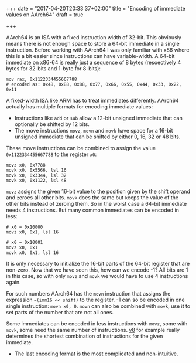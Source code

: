 +++
date = "2017-04-20T20:33:37+02:00"
title = "Encoding of immediate values on AArch64"
draft = true

+++

AArch64 is an ISA with a fixed instruction width of 32-bit.
This obviously means there is not enough space to store a 64-bit immediate in a single instruction.
Before working with AArch64 I was only familiar with x86 where this is a bit easier since instructions can have variable-width.
A 64-bit immediate on x86-64 is really just a sequence of 8 bytes (resoectively 4 bytes for 32-bits and 1-byte for 8-bits):

```
mov rax, 0x1122334455667788
# encoded as: 0x48, 0xB8, 0x88, 0x77, 0x66, 0x55, 0x44, 0x33, 0x22, 0x11
```

A fixed-width ISA like ARM has to treat immediates differently.
AArch64 actually has multiple formats for encoding immediate values:

* Instructions like `add` or `sub` allow a 12-bit unsigned immediate that can optionally be shifted by 12 bits.
* The move instructions `movz`, `movn` and `movk` have space for a 16-bit unsigned immediate that can be shifted by either 0, 16, 32 or 48 bits. 

These move instructions can be combined to assign the value `0x1122334455667788` to the register `x0`:

```
movz x0, 0x7788
movk x0, 0x5566, lsl 16
movk x0, 0x3344, lsl 32
movk x0, 0x1122, lsl 48
```

`movz` assigns the given 16-bit value to the position given by the shift operand and `z`eroes all other bits.
`movk` does the same but `k`eeps the value of the other bits instead of zeroing them.
So in the worst case a 64-bit immediate needs 4 instructions.
But many common immediates can be encoded in less:

```
# x0 = 0x10000
movz x0, 0x1, lsl 16

# x0 = 0x10001
movz x0, 0x1
movk x0, 0x1, lsl 16
```  

It is only necessary to initialize the 16-bit parts of the 64-bit register that are non-zero.
Now that we have seen this, how can we encode -1?
All bits are 1 in this case, so with only `movz` and `movk` we would have to use 4 instructions again.

For such numbers AArch64 has the `movn` instruction that assigns the expression `~(imm16 << shift)` to the register.
-1 can so be encoded in one single instruction: `movn x0, 0`.
`movn` can also be combined with `movk`, use it to set parts of the number that are not all ones.

Some immediates can be encoded in less instructions with `movz`, some with `movk`, some need the same number of instructions.
[v8](https://github.com/v8/v8/blob/master/src/arm64/macro-assembler-arm64.cc#L164) for example really determines the shortest combination of instructions for the given immediate.

* The last encoding format is the most complicated and non-intuitive.